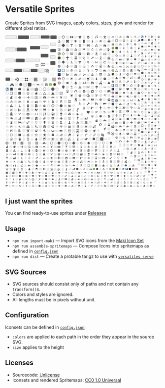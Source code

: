 # Versatile Sprites

Create Sprites from SVG Images, apply colors, sizes, glow and render for different pixel ratios.

![Example Spritemap](./example/sprites.png)

## I just want the sprites

You can find ready-to-use sprites under [Releases](https://github.com/versatiles-org/versatiles-sprites/releases)

## Usage

* `npm run import-maki` — Import SVG icons from the [Maki Icon Set](https://github.com/mapbox/maki)
* `npm run assemble-spritemaps` — Compose Icons into spritemaps as defined in [`config.json`](./config.json)
* `npm run dist` — Create a protable tar.gz to use with [`versatiles serve`](https://github.com/versatiles-org/versatiles#run)

## SVG Sources

* SVG sources should consist only of paths and not contain any `transform()`s.
* Colors and styles are ignored.
* All lengths must be in pixels without unit.

## Configuration

Iconsets can be defined in [`config.json`](./config.json);
* `colors` are applied to each path in the order they appear in the source SVG.
* `size` applies to the height

## Licenses

* Sourcecode: [Unlicense](./UNLICENSE.md)
* Iconsets and rendered Spritemaps: [CC0 1.0 Universal](./icons/LICENSE.md)

